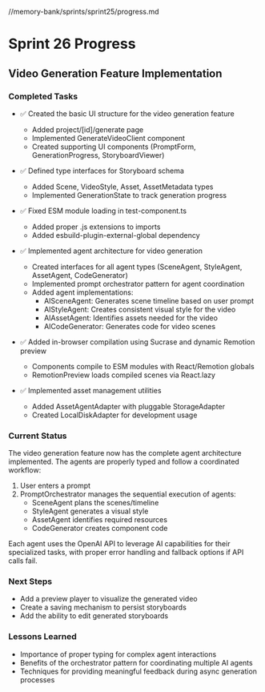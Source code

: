 //memory-bank/sprints/sprint25/progress.md
# Sprint 26 Progress

## Video Generation Feature Implementation

### Completed Tasks

- ✅ Created the basic UI structure for the video generation feature
  - Added project/[id]/generate page
  - Implemented GenerateVideoClient component
  - Created supporting UI components (PromptForm, GenerationProgress, StoryboardViewer)

- ✅ Defined type interfaces for Storyboard schema
  - Added Scene, VideoStyle, Asset, AssetMetadata types
  - Implemented GenerationState to track generation progress

- ✅ Fixed ESM module loading in test-component.ts
  - Added proper .js extensions to imports
  - Added esbuild-plugin-external-global dependency

- ✅ Implemented agent architecture for video generation
  - Created interfaces for all agent types (SceneAgent, StyleAgent, AssetAgent, CodeGenerator)
  - Implemented prompt orchestrator pattern for agent coordination
  - Added agent implementations:
    - AISceneAgent: Generates scene timeline based on user prompt
    - AIStyleAgent: Creates consistent visual style for the video
    - AIAssetAgent: Identifies assets needed for the video
    - AICodeGenerator: Generates code for video scenes
- ✅ Added in-browser compilation using Sucrase and dynamic Remotion preview
  - Components compile to ESM modules with React/Remotion globals
  - RemotionPreview loads compiled scenes via React.lazy
- ✅ Implemented asset management utilities
  - Added AssetAgentAdapter with pluggable StorageAdapter
  - Created LocalDiskAdapter for development usage

### Current Status

The video generation feature now has the complete agent architecture implemented. The agents are properly typed and follow a coordinated workflow:

1. User enters a prompt
2. PromptOrchestrator manages the sequential execution of agents:
   - SceneAgent plans the scenes/timeline
   - StyleAgent generates a visual style
   - AssetAgent identifies required resources
   - CodeGenerator creates component code

Each agent uses the OpenAI API to leverage AI capabilities for their specialized tasks, with proper error handling and fallback options if API calls fail.

### Next Steps

- Add a preview player to visualize the generated video
- Create a saving mechanism to persist storyboards
- Add the ability to edit generated storyboards

### Lessons Learned

- Importance of proper typing for complex agent interactions
- Benefits of the orchestrator pattern for coordinating multiple AI agents
- Techniques for providing meaningful feedback during async generation processes
